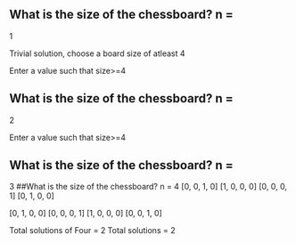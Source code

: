 ## What is the size of the chessboard? n =

1

Trivial solution, choose a board size of atleast 4

Enter a value such that size>=4
## What is the size of the chessboard? n =

2

Enter a value such that size>=4
## What is the size of the chessboard? n =

3
##What is the size of the chessboard? n =
4
[0, 0, 1, 0]
[1, 0, 0, 0]
[0, 0, 0, 1]
[0, 1, 0, 0]

[0, 1, 0, 0]
[0, 0, 0, 1]
[1, 0, 0, 0]
[0, 0, 1, 0]

Total solutions of Four = 2
Total solutions = 2
